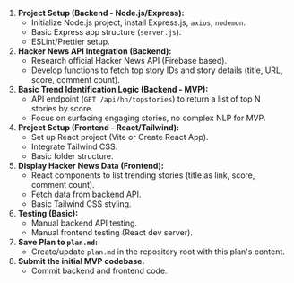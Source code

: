 1.  **Project Setup (Backend - Node.js/Express):**
    *   Initialize Node.js project, install Express.js, `axios`, `nodemon`.
    *   Basic Express app structure (`server.js`).
    *   ESLint/Prettier setup.
2.  **Hacker News API Integration (Backend):**
    *   Research official Hacker News API (Firebase based).
    *   Develop functions to fetch top story IDs and story details (title, URL, score, comment count).
3.  **Basic Trend Identification Logic (Backend - MVP):**
    *   API endpoint (`GET /api/hn/topstories`) to return a list of top N stories by score.
    *   Focus on surfacing engaging stories, no complex NLP for MVP.
4.  **Project Setup (Frontend - React/Tailwind):**
    *   Set up React project (Vite or Create React App).
    *   Integrate Tailwind CSS.
    *   Basic folder structure.
5.  **Display Hacker News Data (Frontend):**
    *   React components to list trending stories (title as link, score, comment count).
    *   Fetch data from backend API.
    *   Basic Tailwind CSS styling.
6.  **Testing (Basic):**
    *   Manual backend API testing.
    *   Manual frontend testing (React dev server).
7.  **Save Plan to `plan.md`:**
    *   Create/update `plan.md` in the repository root with this plan's content.
8.  **Submit the initial MVP codebase.**
    *   Commit backend and frontend code.
```
